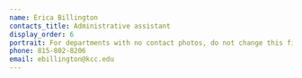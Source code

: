 ```yaml
---
name: Erica Billington
contacts_title: Administrative assistant
display_order: 6
portrait: For departments with no contact photos, do not change this field.
phone: 815-802-8206
email: ebillington@kcc.edu
---
```

